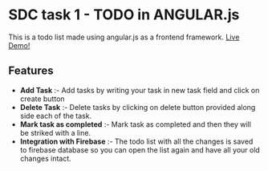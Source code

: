 # SDC task 1 - TODO in ANGULAR.js

This is a todo list made using angular.js as a frontend framework.
<a href="https://silent-lad.github.io/SDC/">Live Demo!</a>

## Features

- **Add Task** :- Add tasks by writing your task in new task field and click on create button
- **Delete Task** :- Delete tasks by clicking on delete button provided along side each of the task.
- **Mark task as completed** :- Mark task as completed and then they will be striked with a line.
- **Integration with Firebase** :- The todo list with all the changes is saved to firebase database so you can open the list again and have all your old changes intact.

